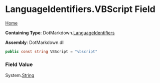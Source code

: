 <a name="_top"></a>

# LanguageIdentifiers\.VBScript Field

[Home](../../../README.md#_top)

**Containing Type**: DotMarkdown\.[LanguageIdentifiers](../README.md#_top)

**Assembly**: DotMarkdown\.dll

```csharp
public const string VBScript = "vbscript"
```

### Field Value

System\.[String](https://docs.microsoft.com/en-us/dotnet/api/system.string)